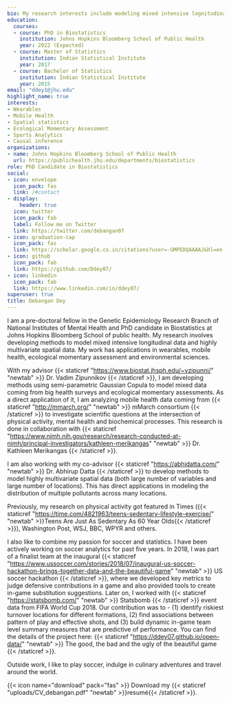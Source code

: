 ```yaml
---
bio: My research interests include modeling mixed intensive lognitudinal data, highly multivariate spatial data, and its applications in wearables, ecological momentary assessments, environmental sciences and sports analytics.
education:
  courses:
  - course: PhD in Biostatistics
    institution: Johns Hopkins Bloomberg School of Public Health
    year: 2022 (Expected)
  - course: Master of Statistics
    institution: Indian Statistical Institute
    year: 2017
  - course: Bachelor of Statistics
    institution: Indian Statistical Institute
    year: 2015
email: "ddey1@jhu.edu"
highlight_name: true
interests:
- Wearables
- Mobile Health
- Spatial statistics
- Ecological Momentary Assessment
- Sports Analytics
- Causal inference
organizations:
- name: Johns Hopkins Bloomberg School of Public Health
  url: https://publichealth.jhu.edu/departments/biostatistics
role: PhD Candidate in Biostatistics
social:
- icon: envelope
  icon_pack: fas
  link: /#contact
- display:
    header: true
  icon: twitter
  icon_pack: fab
  label: Follow me on Twitter
  link: https://twitter.com/debangan07
- icon: graduation-cap
  icon_pack: fas
  link: https://scholar.google.co.in/citations?user=-GMPEDQAAAAJ&hl=en
- icon: github
  icon_pack: fab
  link: https://github.com/Ddey07/
- icon: linkedin
  icon_pack: fab
  link: https://www.linkedin.com/in/ddey07/
superuser: true
title: Debangan Dey
---
```


I am a pre-doctoral fellow in the Genetic Epidemiology Research Branch of National Institutes of Mental Health and PhD candidate in Biostatistics at Johns Hopkins Bloomberg School of public health. My research involves developing methods to model mixed intensive longitudinal data and highly multivariate spatial data. My work has applications in wearables, mobile health, ecological momentary assessment and environmental sciences.

With my advisor {{< staticref "https://www.biostat.jhsph.edu/~vzipunni/" "newtab" >}} Dr. Vadim Zipunnikov {{< /staticref >}}, I am developing methods using semi-parametric Gaussian Copula to model mixed data coming from big health surveys and ecological momentary assessments. As a direct application of it, I am analyzing mobile health data coming from {{< staticref "http://mmarch.org/" "newtab" >}} mMarch consortium {{< /staticref >}} to investigate scientific questions at the intersection of physical activity, mental health and biochemical processes. This research is done in collaboration with {{< staticref "https://www.nimh.nih.gov/research/research-conducted-at-nimh/principal-investigators/kathleen-merikangas" "newtab" >}} Dr. Kathleen Merikangas {{< /staticref >}}. 

I am also working with my co-advisor {{< staticref "https://abhidatta.com/" "newtab" >}} Dr. Abhirup Datta {{< /staticref >}} to develop methods to model highly multivariate spatial data (both large number of variables and large number of locations). This has direct applications in modeling the distribution of multiple pollutants across many locations.  

Previously, my research on physical activity got featured in Times ({{< staticref "https://time.com/4821963/teens-sedentary-lifestyle-exercise/" "newtab" >}}Teens Are Just As Sedentary As 60 Year Olds{{< /staticref >}}), Washington Post, WSJ, BBC, WPYR and others. 

I also like to combine my passion for soccer and statistics. I have been actively working on soccer analytics for past five years. In 2018, I was part of a finalist team at the inaugural {{< staticref "https://www.ussoccer.com/stories/2018/07/inaugural-us-soccer-hackathon-brings-together-data-and-the-beautiful-game" "newtab" >}} US soccer hackathon {{< /staticref >}}, where we developed key metrics to judge defensive contributions in a game and also provided tools to create in-game substitution suggestions. Later on, I worked with {{< staticref "https://statsbomb.com/" "newtab" >}} Statsbomb {{< /staticref >}}  event data from FIFA World Cup 2018. Our contribution was to - (1) identify riskiest turnover locations for different formations, (2) find associations between pattern of play and effective shots, and (3) build dynamic in-game team level summary measures that are predictive of performance. You can find the details of the project here: {{< staticref "https://ddey07.github.io/open-data/" "newtab" >}} The good, the bad and the ugly of the beautiful game {{< /staticref >}}. 

Outside work, I like to play soccer, indulge in culinary adventures and travel around the world. 

{{< icon name="download" pack="fas" >}} Download my {{< staticref "uploads/CV_debangan.pdf" "newtab" >}}resumé{{< /staticref >}}.
